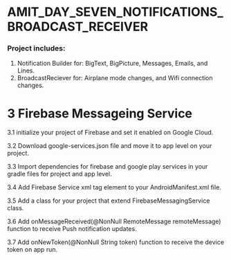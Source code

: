 # AMIT_DAY_SEVEN_NOTIFICATIONS_BROADCAST_RECEIVER
### Project includes:
1. Notification Builder for: BigText, BigPicture, Messages, Emails, and Lines.
2. BroadcastReciever for: Airplane mode changes, and Wifi connection changes.

# 3 Firebase Messageing Service

3.1 initialize your project of Firebase and set it enabled on Google Cloud. 

3.2 Download google-services.json file and move it to app level on your project.

3.3 Import dependencies for firebase and google play services in your gradle files for project and app level.

3.4 Add Firebase Service xml tag element to your AndroidManifest.xml file.

3.5 Add a class for your project that extend FirebaseMessagingService class.

3.6 Add onMessageReceived(@NonNull RemoteMessage remoteMessage) function to receive Push notification updates.

3.7 Add onNewToken(@NonNull String token) function to receive the device token on app run.
